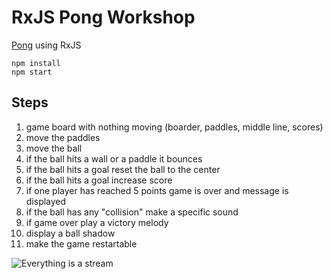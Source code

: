 # RxJS Pong Workshop

[Pong](https://de.wikipedia.org/wiki/Pong) using RxJS

```
npm install
npm start
```

## Steps
1. game board with nothing moving (boarder, paddles, middle line, scores)
2. move the paddles
3. move the ball
4. if the ball hits a wall or a paddle it bounces
5. if the ball hits a goal reset the ball to the center
5. if the ball hits a goal increase score
6. if one player has reached 5 points game is over and message is displayed
7. if the ball has any "collision" make a specific sound
8. if game over play a victory melody
9. display a ball shadow
10. make the game restartable

![Everything is a stream](https://camo.githubusercontent.com/e581baffb3db3e4f749350326af32de8d5ba4363/687474703a2f2f692e696d6775722e636f6d2f4149696d5138432e6a7067)

